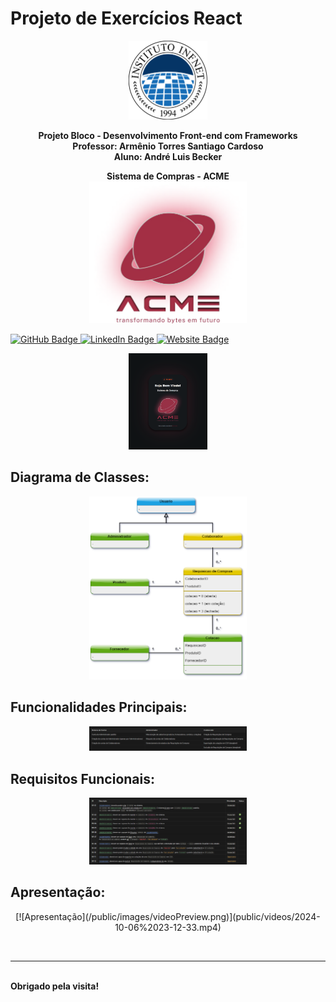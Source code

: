 # Projeto de Exercícios React

<div align="center">
  <img src="./public/infnet_logo.png" alt="Logomarca da Faculdade" width="25%" />
</div>

<p align="center">
  <strong>Projeto Bloco - Desenvolvimento Front-end com Frameworks</strong><br>
  <strong>Professor: Armênio Torres Santiago Cardoso</strong><br>
  <strong>Aluno: André Luis Becker</strong>
</p>

<p align="center">
  <strong>Sistema de Compras - ACME</strong><br>
  <img src="./public/images/logoACME.png" alt="Logomarca da Faculdade" width="50%" />
</p>
  <a href="https://github.com/andrebecker84">
    <img src="https://img.shields.io/badge/andrebecker84-000000?style=flat&logo=github&logoColor=white" alt="GitHub Badge" />
  </a>
  <a href="https://www.linkedin.com/in/becker84">
    <img src="https://img.shields.io/badge/becker84-0A66C2?style=flat&logo=linkedin&logoColor=white" alt="LinkedIn Badge" />
  </a>
  <a href="https://andrebecker84.github.io/my-links/">
    <img src="https://img.shields.io/badge/My-links-FF5722?style=flat&logo=google-chrome&logoColor=white" alt="Website Badge" />
  </a>
</p>

<div align="center">
  <img src="./public/images/bemVindo.png" alt="Bem Vindo" width="25%" />
</div>

## Diagrama de Classes:

  <div align="center">
    <img src="./public/images/Diagrama_ACME_Siscomp.png" alt="Logomarca ACME" width="50%" />
  </div>

## Funcionalidades Principais:

  <div align="center">
   <img src="./public/images/funcionalidadesPrincipais.png" alt="Funcionalidades Principais" width="50%" />
  </div>

## Requisitos Funcionais:

  <div align="center">
    <img src="./public/images/requisitosFuncionais.png" alt="Requisitos Funcionais" width="50%" />
  </div>

## Apresentação:

  <div align="center">
    [![Apresentação](/public/images/videoPreview.png)](public/videos/2024-10-06%2023-12-33.mp4)
  </div>

  <p align="center">
    <br />
    <hr />
    <br />
    <strong>Obrigado pela visita!</strong>
</p>
